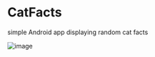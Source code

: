 # CatFacts
simple Android app displaying random cat facts


![image](https://user-images.githubusercontent.com/16528678/49167855-46520800-f304-11e8-954a-a5a497cd22f6.png)
